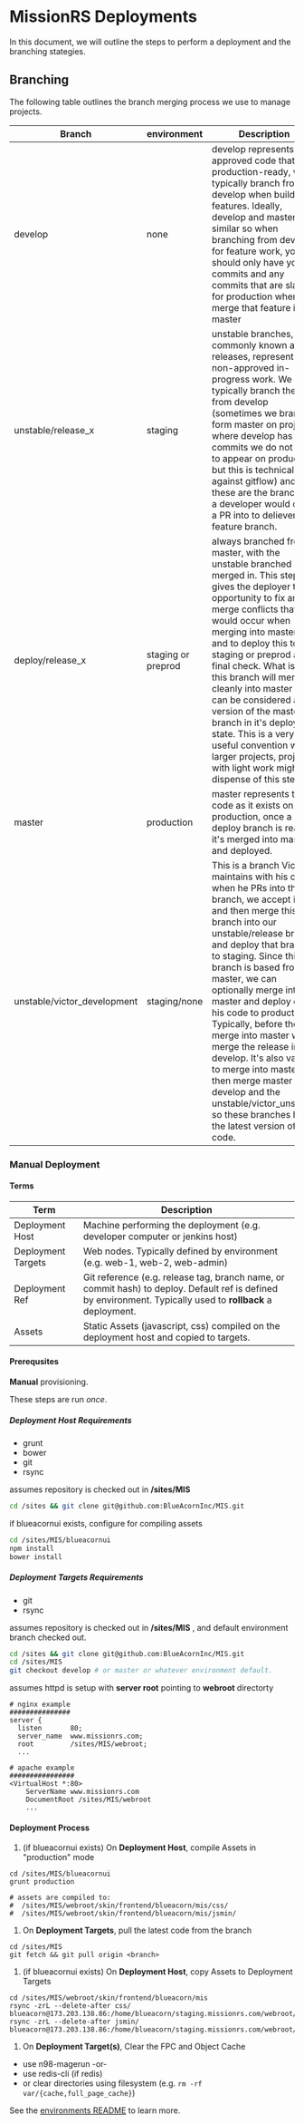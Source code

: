 MissionRS Deployments
===========
In this document, we will outline the steps to perform a deployment and the branching stategies.

## Branching

The following table outlines the branch merging process we use to manage projects.

Branch | environment | Description
-------|-------------|------------
develop | none | develop represents the approved code that is production-ready, we typically branch from develop when building features. Ideally, develop and master are similar so when branching from develop for feature work, you should only have your commits and any commits that are slated for production when you merge that feature into master
unstable/release_x | staging | unstable branches, commonly known as releases, represent non-approved in-progress work. We typically branch these from develop (sometimes we branch form master on projects where develop has commits we do not want to appear on production but this is technically against gitflow) and these are the branches a developer would open a PR into to deliever a feature branch.
deploy/release_x   | staging or preprod | always branched from master, with the unstable branched merged in. This step gives the deployer the opportunity to fix any merge conflicts that would occur when merging into master, and to deploy this to staging or preprod as a final check. What is in this branch will merge cleanly into master and can be considered a version of the master branch in it's deployed state. This is a very useful convention with larger projects, projects with light work might dispense of this step. 
master | production  | master represents the code as it exists on production, once a deploy branch is ready, it's merged into master and deployed.
unstable/victor_development | staging/none | This is a branch Victor maintains with his code, when he PRs into this branch, we accept it, and then merge this branch into our unstable/release branch and deploy that branch to staging. Since this branch is based from master, we can optionally merge into master and deploy only his code to production. Typically, before the merge into master we merge the release into develop. It's also valid to merge into master, then merge master into develop and the unstable/victor_unstable so these branches have the latest version of the code.




### Manual Deployment
#### Terms
Term | Description
---- | -----------
Deployment Host | Machine performing the deployment (e.g. developer computer or jenkins host)
Deployment Targets | Web nodes. Typically defined by environment (e.g. web-1, web-2, web-admin)
Deployment Ref | Git reference (e.g. release tag, branch name, or commit hash) to deploy. Default ref is defined by environment. Typically used to __rollback__ a deployment.
Assets | Static Assets (javascript, css) compiled on the deployment host and copied to targets.

#### Prerequsites

**Manual** provisioning.

These steps are run _once_.

##### Deployment Host Requirements
 * grunt
 * bower
 * git
 * rsync

assumes repository is checked out in __/sites/MIS__
```sh
cd /sites && git clone git@github.com:BlueAcornInc/MIS.git
```

if blueacornui exists, configure for compiling assets
```sh
cd /sites/MIS/blueacornui
npm install
bower install
```

##### Deployment Targets Requirements
 * git
 * rsync

assumes repository is checked out in __/sites/MIS__ , and default environment branch checked out.
```sh
cd /sites && git clone git@github.com:BlueAcornInc/MIS.git
cd /sites/MIS
git checkout develop # or master or whatever environment default.
```

assumes httpd is setup with __server root__ pointing to __webroot__ directorty
```
# nginx example
###############
server {
  listen       80;
  server_name  www.missionrs.com;
  root         /sites/MIS/webroot;
  ...

# apache example
################
<VirtualHost *:80>
	ServerName www.missionrs.com
	DocumentRoot /sites/MIS/webroot
	...
```

#### Deployment Process

1. (if blueacornui exists) On __Deployment Host__, compile Assets in "production" mode
  ```
  cd /sites/MIS/blueacornui
  grunt production

  # assets are compiled to:
  #  /sites/MIS/webroot/skin/frontend/blueacorn/mis/css/
  #  /sites/MIS/webroot/skin/frontend/blueacorn/mis/jsmin/
  ```

1. On __Deployment Targets__, pull the latest code from the branch
  ```
  cd /sites/MIS
  git fetch && git pull origin <branch>
  ```

1. (if blueacornui exists) On __Deployment Host__, copy Assets to Deployment Targets
  ```
  cd /sites/MIS/webroot/skin/frontend/blueacorn/mis
  rsync -zrL --delete-after css/ blueacorn@173.203.138.86:/home/blueacorn/staging.missionrs.com/webroot/skin/frontend/blueacorn/mis
rsync -zrL --delete-after jsmin/ blueacorn@173.203.138.86:/home/blueacorn/staging.missionrs.com/webroot/skin/frontend/blueacorn/mis  
```
1. On __Deployment Target(s)__, Clear the FPC and Object Cache
  * use n98-magerun -or-
  * use redis-cli (if redis)
  * or clear directories using filesystem (e.g. `rm -rf var/{cache,full_page_cache}`)


See the [environments README](docs/ENVIRONMENTS.md) to learn more.
